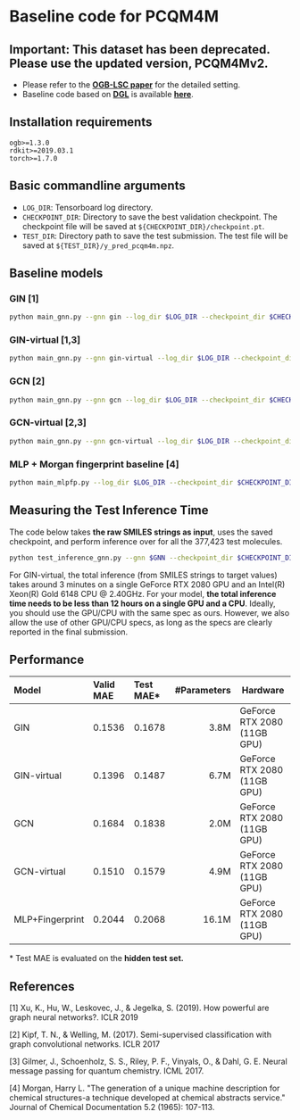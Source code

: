 # Baseline code for PCQM4M

## **Important:** This dataset has been deprecated. Please use the updated version, PCQM4Mv2.

- Please refer to the **[OGB-LSC paper](https://arxiv.org/abs/2103.09430)** for the detailed setting.
- Baseline code based on **[DGL](https://www.dgl.ai/)** is available **[here](https://github.com/dmlc/dgl/tree/master/examples/pytorch/ogb_lsc/PCQM4M)**.

## Installation requirements
```
ogb>=1.3.0
rdkit>=2019.03.1
torch>=1.7.0
```

## Basic commandline arguments
- `LOG_DIR`: Tensorboard log directory.
- `CHECKPOINT_DIR`: Directory to save the best validation checkpoint. The checkpoint file will be saved at `${CHECKPOINT_DIR}/checkpoint.pt`.
- `TEST_DIR`: Directory path to save the test submission. The test file will be saved at `${TEST_DIR}/y_pred_pcqm4m.npz`.

## Baseline models

### GIN [1]
```bash
python main_gnn.py --gnn gin --log_dir $LOG_DIR --checkpoint_dir $CHECKPOINT_DIR --save_test_dir $TEST_DIR
```

### GIN-virtual [1,3]
```bash
python main_gnn.py --gnn gin-virtual --log_dir $LOG_DIR --checkpoint_dir $CHECKPOINT_DIR --save_test_dir $TEST_DIR
```

### GCN [2]
```bash
python main_gnn.py --gnn gcn --log_dir $LOG_DIR --checkpoint_dir $CHECKPOINT_DIR --save_test_dir $TEST_DIR
```

### GCN-virtual [2,3]
```bash
python main_gnn.py --gnn gcn-virtual --log_dir $LOG_DIR --checkpoint_dir $CHECKPOINT_DIR --save_test_dir $TEST_DIR
```

### MLP + Morgan fingerprint baseline [4]
```bash
python main_mlpfp.py --log_dir $LOG_DIR --checkpoint_dir $CHECKPOINT_DIR --save_test_dir $TEST_DIR
```

## Measuring the Test Inference Time
The code below takes **the raw SMILES strings as input**, uses the saved checkpoint, and perform inference over for all the 377,423 test molecules.
```bash
python test_inference_gnn.py --gnn $GNN --checkpoint_dir $CHECKPOINT_DIR --save_test_dir $TEST_DIR
```

For GIN-virtual, the total inference (from SMILES strings to target values) takes around 3 minutes on a single GeForce RTX 2080 GPU and an Intel(R) Xeon(R) Gold 6148 CPU @ 2.40GHz.
For your model, **the total inference time needs to be less than 12 hours on a single GPU and a CPU**. Ideally, you should use the GPU/CPU with the same spec as ours. However, we also allow the use of other GPU/CPU specs, as long as the specs are clearly reported in the final submission.

## Performance

| Model              |Valid MAE  | Test MAE*   | \#Parameters    | Hardware |
|:------------------ |:--------------   |:---------------| --------------:|----------|
| GIN     | 0.1536 | 0.1678 | 3.8M  | GeForce RTX 2080 (11GB GPU) |
| GIN-virtual     | 0.1396 | 0.1487 | 6.7M  | GeForce RTX 2080 (11GB GPU) |
| GCN     | 0.1684 | 0.1838 | 2.0M  | GeForce RTX 2080 (11GB GPU) |
| GCN-virtual     | 0.1510 | 0.1579 | 4.9M  | GeForce RTX 2080 (11GB GPU) |
| MLP+Fingerprint     | 0.2044 | 0.2068 | 16.1M  | GeForce RTX 2080 (11GB GPU) |

\* Test MAE is evaluated on the **hidden test set.**

## References
[1] Xu, K., Hu, W., Leskovec, J., & Jegelka, S. (2019). How powerful are graph neural networks?. ICLR 2019

[2] Kipf, T. N., & Welling, M. (2017). Semi-supervised classification with graph convolutional networks. ICLR 2017

[3] Gilmer, J., Schoenholz, S. S., Riley, P. F., Vinyals, O., & Dahl, G. E. Neural message passing for quantum chemistry. ICML 2017.

[4] Morgan, Harry L. "The generation of a unique machine description for chemical structures-a technique developed at chemical abstracts service." Journal of Chemical Documentation 5.2 (1965): 107-113.
